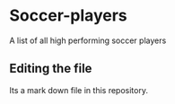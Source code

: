# Soccer-players
A list of all high performing soccer players

## Editing the file 

Its a mark down file in this repository.

